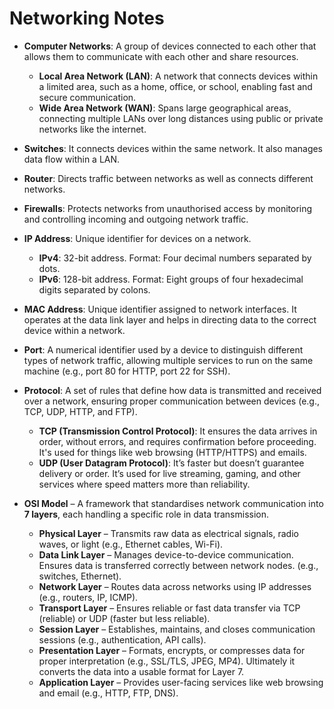 # Networking Notes

- **Computer Networks**: A group of devices connected to each other that allows them to communicate with each other and share resources.
    - **Local Area Network (LAN)**: A network that connects devices within a limited area, such as a home, office, or school, enabling fast and secure communication.
    - **Wide Area Network (WAN)**: Spans large geographical areas, connecting multiple LANs over long distances using public or private networks like the internet.

- **Switches**: It connects devices within the same network. It also manages data flow within a LAN.

- **Router**: Directs traffic between networks as well as connects different networks.

- **Firewalls**: Protects networks from unauthorised access by monitoring and controlling incoming and outgoing network traffic.

- **IP Address**: Unique identifier for devices on a network.
    - **IPv4**: 32-bit address. Format: Four decimal numbers separated by dots.
    - **IPv6**: 128-bit address. Format: Eight groups of four hexadecimal digits separated by colons.

- **MAC Address**: Unique identifier assigned to network interfaces. It operates at the data link layer and helps in directing data to the correct device within a network.

- **Port**: A numerical identifier used by a device to distinguish different types of network traffic, allowing multiple services to run on the same machine (e.g., port 80 for HTTP, port 22 for SSH).

- **Protocol**: A set of rules that define how data is transmitted and received over a network, ensuring proper communication between devices (e.g., TCP, UDP, HTTP, and FTP).
    - **TCP (Transmission Control Protocol)**: It ensures the data arrives in order, without errors, and requires confirmation before proceeding. It's used for things like web browsing (HTTP/HTTPS) and emails.
    - **UDP (User Datagram Protocol)**: It’s faster but doesn’t guarantee delivery or order. It’s used for live streaming, gaming, and other services where speed matters more than reliability.

- **OSI Model** – A framework that standardises network communication into **7 layers**, each handling a specific role in data transmission.  

  - **Physical Layer** – Transmits raw data as electrical signals, radio waves, or light (e.g., Ethernet cables, Wi-Fi).  
  - **Data Link Layer** – Manages device-to-device communication. Ensures data is transferred correctly between network nodes. (e.g., switches, Ethernet).  
  - **Network Layer** – Routes data across networks using IP addresses (e.g., routers, IP, ICMP).  
  - **Transport Layer** – Ensures reliable or fast data transfer via TCP (reliable) or UDP (faster but less reliable).  
  - **Session Layer** – Establishes, maintains, and closes communication sessions (e.g., authentication, API calls).  
  - **Presentation Layer** – Formats, encrypts, or compresses data for proper interpretation (e.g., SSL/TLS, JPEG, MP4). Ultimately it converts the data into a usable format for Layer 7.
  - **Application Layer** – Provides user-facing services like web browsing and email (e.g., HTTP, FTP, DNS).  


